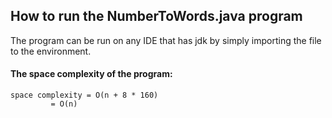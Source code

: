 ## How to run the NumberToWords.java program

The program can be run on any IDE that has jdk by simply importing the file to the environment.


#### The space complexity of the program:
	
	space complexity = O(n + 8 * 160) 
		 	 = O(n)
